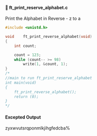 #### :hammer: ft_print_reserve_alphabet.c 

Print the Alphabet in Reverse - z to a
```c
#include <unistd.h>

void	ft_print_reverse_alphabet(void)
{
	int	count;

	count = 123;
	while (count-- >= 98)
		write(1, &count, 1);
}
/*
//main to run ft_print_reserve_alphabet
int main(void)
{
	ft_print_reverse_alphabet();
	return (0);
}
*/
```
#### Excepted Output <br>
zyxwvutsrqponmlkjihgfedcba%
